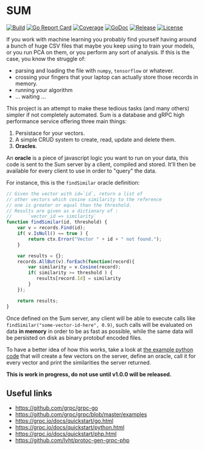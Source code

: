 # SUM

[![Build](https://img.shields.io/travis/evilsocket/sum/master.svg?style=flat-square)](https://travis-ci.org/evilsocket/sum) 
[![Go Report Card](https://goreportcard.com/badge/github.com/evilsocket/sum)](https://goreportcard.com/report/github.com/evilsocket/sum) 
[![Coverage](https://img.shields.io/codecov/c/github/evilsocket/sum/master.svg?style=flat-square)](https://codecov.io/gh/evilsocket/sum)
[![GoDoc](https://godoc.org/github.com/evilsocket/sum?status.svg)](https://godoc.org/github.com/evilsocket/sum) 
[![Release](https://img.shields.io/github/release/evilsocket/sum.svg?style=flat-square)](https://github.com/evilsocket/sum/releases/latest) 
[![License](https://img.shields.io/badge/license-GPL3-brightgreen.svg?style=flat-square)](/LICENSE)

If you work with machine learning you probably find yourself having around a bunch of huge CSV files that maybe you 
keep using to train your models, or you run PCA on them, or you perform any sort of analysis. If this is the case, you 
know the struggle of:

* parsing and loading the file with `numpy`, `tensorflow` or whatever.
* crossing your fingers that your laptop can actually store those records in memory.
* running your algorithm
* ... waiting ...

This project is an attempt to make these tedious tasks (and many others) simpler if not completely automated. Sum is a database and gRPC high performance service offering three main things:

1. Persistace for your vectors.
2. A simple CRUD system to create, read, update and delete them.
3. **Oracles**.

An **oracle** is a piece of javascript logic you want to run on your data, this code is sent to the Sum server by a 
client, compiled and stored. It'll then be available for every client to use in order to "query" the data.

For instance, this is the `findSimilar` oracle definition:

```js
// Given the vector with id=`id`, return a list of
// other vectors which cosine similarity to the reference
// one is greater or equal than the threshold.
// Results are given as a dictionary of :
//      `vector_id => similarity`
function findSimilar(id, threshold) {
    var v = records.Find(id);
    if( v.IsNull() == true ) {
        return ctx.Error("Vector " + id + " not found.");
    }

    var results = {};
    records.AllBut(v).forEach(function(record){
        var similarity = v.Cosine(record);
        if( similarity >= threshold ) {
           results[record.Id] = similarity
        }
    });

    return results;
}
```

Once defined on the Sum server, any client will be able to execute calls like `findSimilar("some-vector-id-here", 0.9)`, such
calls will be evaluated on data **in memory** in order to be as fast as possible, while the same data will be persisted on disk 
as binary protobuf encoded files.

To have a better idea of how this works, take a look at [the example python code](https://github.com/evilsocket/sum/blob/master/example_logic.py) that will
create a few vectors on the server, define an oracle, call it for every vector and print the similarities the server returned.

**This is work in progress, do not use until v1.0.0 will be released.**

## Useful links

* https://github.com/grpc/grpc-go
* https://github.com/grpc/grpc/blob/master/examples
* https://grpc.io/docs/quickstart/go.html
* https://grpc.io/docs/quickstart/python.html
* https://grpc.io/docs/quickstart/php.html
* https://github.com/lvht/protoc-gen-grpc-php
